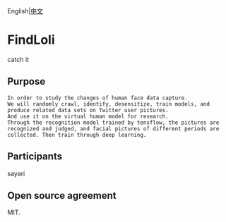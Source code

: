 English|[中文](https://github.com/kokolokksk/FindLoli/blob/main/README_CN.md)
# FindLoli
catch it
## Purpose
```
In order to study the changes of human face data capture.
We will randomly crawl, identify, desensitize, train models, and produce related data sets on Twitter user pictures.
And use it on the virtual human model for research.
Through the recognition model trained by tensflow, the pictures are recognized and judged, and facial pictures of different periods are collected. Then train through deep learning.
```
## Participants
sayari

## Open source agreement
MIT.
